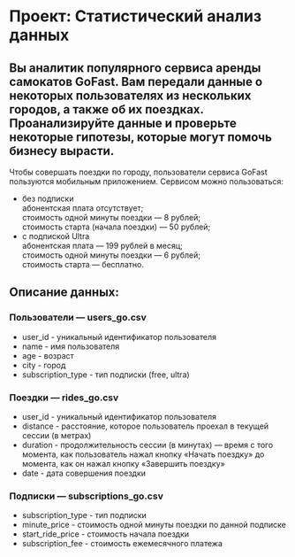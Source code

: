 # Проект: Статистический анализ данных
## Вы аналитик популярного сервиса аренды самокатов GoFast. Вам передали данные о некоторых пользователях из нескольких городов, а также об их поездках. Проанализируйте данные и проверьте некоторые гипотезы, которые могут помочь бизнесу вырасти.
Чтобы совершать поездки по городу, пользователи сервиса GoFast пользуются мобильным приложением. Сервисом можно пользоваться:
* без подписки\
  абонентская плата отсутствует;\
  стоимость одной минуты поездки — 8 рублей;\
  стоимость старта (начала поездки) — 50 рублей;
* с подпиской Ultra\
абонентская плата — 199 рублей в месяц;\
стоимость одной минуты поездки — 6 рублей;\
стоимость старта — бесплатно.

## Описание данных:
### Пользователи — users_go.csv
* user_id -	уникальный идентификатор пользователя
* name - имя пользователя
* age - возраст
* city - город
* subscription_type - тип подписки (free, ultra)

### Поездки — rides_go.csv
* user_id - уникальный идентификатор пользователя
* distance - расстояние, которое пользователь проехал в текущей сессии (в метрах)
* duration - продолжительность сессии (в минутах) — время с того момента, как пользователь нажал кнопку «Начать поездку» до момента, как он нажал кнопку «Завершить поездку»
* date - дата совершения поездки

### Подписки — subscriptions_go.csv
* subscription_type - тип подписки
* minute_price - стоимость одной минуты поездки по данной подписке
* start_ride_price - стоимость начала поездки
* subscription_fee - стоимость ежемесячного платежа
